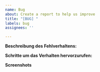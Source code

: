 ```yaml
---
name: Bug
about: Create a report to help us improve
title: "[BUG] "
labels: bug
assignees: ''

---
```


**Beschreibung des Fehlverhaltens:**


**Schritte um das Verhalten hervorzurufen:**

**Screenshots**
